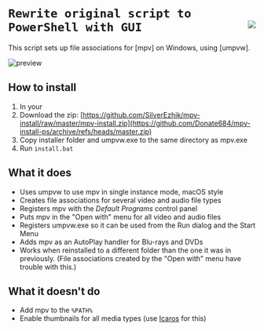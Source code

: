 ``Rewrite original script to PowerShell with GUI`` <img src="https://rossy.github.io/mpv-install/mpv-document.png" align="right">
===================

This script sets up file associations for [mpv] on Windows, using [umpvw].

![preview](preview.png?raw=true)

How to install
--------------

1. In your 
2. Download the zip: [https://github.com/SilverEzhik/mpv-install/raw/master/mpv-install.zip](https://github.com/Donate684/mpv-install-ps/archive/refs/heads/master.zip)
3. Copy installer folder and umpvw.exe to the same directory as mpv.exe
4. Run ``install.bat``
   
What it does
------------

- Uses umpvw to use mpv in single instance mode, macOS style
- Creates file associations for several video and audio file types
- Registers mpv with the _Default Programs_ control panel
- Puts mpv in the "Open with" menu for all video and audio files
- Registers umpvw.exe so it can be used from the Run dialog and the Start Menu
- Adds mpv as an AutoPlay handler for Blu-rays and DVDs
- Works when reinstalled to a different folder than the one it was in
  previously. (File associations created by the "Open with" menu have trouble
  with this.)

What it doesn't do
------------------

- Add mpv to the ``%PATH%``
- Enable thumbnails for all media types (use [Icaros][3] for this)

[1]: https://mpv.io/
[2]: https://github.com/rossy/mpv-install/issues/7
[3]: http://www.majorgeeks.com/files/details/icaros.html
[4]: https://github.com/SilverEzhik/umpvw
